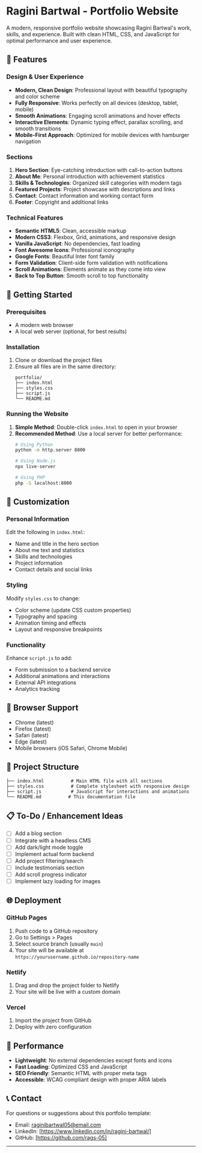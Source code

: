 # Ragini Bartwal - Portfolio Website

A modern, responsive portfolio website showcasing Ragini Bartwal's work, skills, and experience. Built with clean HTML, CSS, and JavaScript for optimal performance and user experience.

## 🌟 Features

### Design & User Experience
- **Modern, Clean Design**: Professional layout with beautiful typography and color scheme
- **Fully Responsive**: Works perfectly on all devices (desktop, tablet, mobile)
- **Smooth Animations**: Engaging scroll animations and hover effects
- **Interactive Elements**: Dynamic typing effect, parallax scrolling, and smooth transitions
- **Mobile-First Approach**: Optimized for mobile devices with hamburger navigation

### Sections
1. **Hero Section**: Eye-catching introduction with call-to-action buttons
2. **About Me**: Personal introduction with achievement statistics
3. **Skills & Technologies**: Organized skill categories with modern tags
4. **Featured Projects**: Project showcase with descriptions and links
5. **Contact**: Contact information and working contact form
6. **Footer**: Copyright and additional links

### Technical Features
- **Semantic HTML5**: Clean, accessible markup
- **Modern CSS3**: Flexbox, Grid, animations, and responsive design
- **Vanilla JavaScript**: No dependencies, fast loading
- **Font Awesome Icons**: Professional iconography
- **Google Fonts**: Beautiful Inter font family
- **Form Validation**: Client-side form validation with notifications
- **Scroll Animations**: Elements animate as they come into view
- **Back to Top Button**: Smooth scroll to top functionality

## 🚀 Getting Started

### Prerequisites
- A modern web browser
- A local web server (optional, for best results)

### Installation
1. Clone or download the project files
2. Ensure all files are in the same directory:
   ```
   portfolio/
   ├── index.html
   ├── styles.css
   ├── script.js
   └── README.md
   ```

### Running the Website
1. **Simple Method**: Double-click `index.html` to open in your browser
2. **Recommended Method**: Use a local server for better performance:
   ```bash
   # Using Python
   python -m http.server 8000
   
   # Using Node.js
   npx live-server
   
   # Using PHP
   php -S localhost:8000
   ```

## 🎨 Customization

### Personal Information
Edit the following in `index.html`:
- Name and title in the hero section
- About me text and statistics
- Skills and technologies
- Project information
- Contact details and social links

### Styling
Modify `styles.css` to change:
- Color scheme (update CSS custom properties)
- Typography and spacing
- Animation timing and effects
- Layout and responsive breakpoints

### Functionality
Enhance `script.js` to add:
- Form submission to a backend service
- Additional animations and interactions
- External API integrations
- Analytics tracking

## 📱 Browser Support

- Chrome (latest)
- Firefox (latest)
- Safari (latest)
- Edge (latest)
- Mobile browsers (iOS Safari, Chrome Mobile)

## 🔧 Project Structure

```
├── index.html          # Main HTML file with all sections
├── styles.css          # Complete stylesheet with responsive design
├── script.js           # JavaScript for interactions and animations
└── README.md          # This documentation file
```

## 📋 To-Do / Enhancement Ideas

- [ ] Add a blog section
- [ ] Integrate with a headless CMS
- [ ] Add dark/light mode toggle
- [ ] Implement actual form backend
- [ ] Add project filtering/search
- [ ] Include testimonials section
- [ ] Add scroll progress indicator
- [ ] Implement lazy loading for images

## 🌐 Deployment

### GitHub Pages
1. Push code to a GitHub repository
2. Go to Settings > Pages
3. Select source branch (usually `main`)
4. Your site will be available at `https://yourusername.github.io/repository-name`

### Netlify
1. Drag and drop the project folder to Netlify
2. Your site will be live with a custom domain

### Vercel
1. Import the project from GitHub
2. Deploy with zero configuration

## 🎯 Performance

- **Lightweight**: No external dependencies except fonts and icons
- **Fast Loading**: Optimized CSS and JavaScript
- **SEO Friendly**: Semantic HTML with proper meta tags
- **Accessible**: WCAG compliant design with proper ARIA labels

 

## 📞 Contact

For questions or suggestions about this portfolio template:
- Email: raginibartwal05@email.com
- LinkedIn: [https://www.linkedin.com/in/ragini-bartwal/] 
- GitHub: [https://github.com/rags-05]

---
